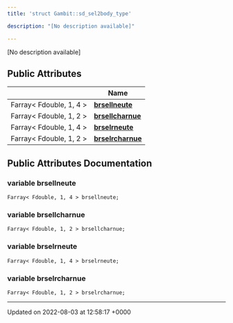 ```yaml
---
title: 'struct Gambit::sd_sel2body_type'

description: "[No description available]"

---
```









[No description available]

## Public Attributes

|                | Name           |
| -------------- | -------------- |
| Farray< Fdouble, 1, 4 > | **[brsellneute](/documentation/code/colliderbit/classes/structgambit_1_1sd__sel2body__type/#variable-brsellneute)**  |
| Farray< Fdouble, 1, 2 > | **[brsellcharnue](/documentation/code/colliderbit/classes/structgambit_1_1sd__sel2body__type/#variable-brsellcharnue)**  |
| Farray< Fdouble, 1, 4 > | **[brselrneute](/documentation/code/colliderbit/classes/structgambit_1_1sd__sel2body__type/#variable-brselrneute)**  |
| Farray< Fdouble, 1, 2 > | **[brselrcharnue](/documentation/code/colliderbit/classes/structgambit_1_1sd__sel2body__type/#variable-brselrcharnue)**  |

## Public Attributes Documentation

### variable brsellneute

```
Farray< Fdouble, 1, 4 > brsellneute;
```


### variable brsellcharnue

```
Farray< Fdouble, 1, 2 > brsellcharnue;
```


### variable brselrneute

```
Farray< Fdouble, 1, 4 > brselrneute;
```


### variable brselrcharnue

```
Farray< Fdouble, 1, 2 > brselrcharnue;
```


-------------------------------

Updated on 2022-08-03 at 12:58:17 +0000